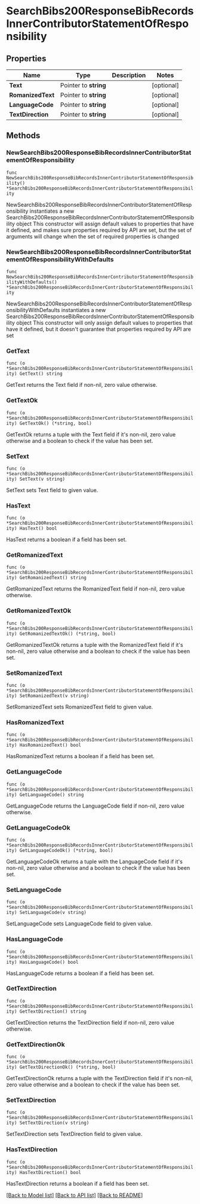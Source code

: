 # SearchBibs200ResponseBibRecordsInnerContributorStatementOfResponsibility

## Properties

Name | Type | Description | Notes
------------ | ------------- | ------------- | -------------
**Text** | Pointer to **string** |  | [optional] 
**RomanizedText** | Pointer to **string** |  | [optional] 
**LanguageCode** | Pointer to **string** |  | [optional] 
**TextDirection** | Pointer to **string** |  | [optional] 

## Methods

### NewSearchBibs200ResponseBibRecordsInnerContributorStatementOfResponsibility

`func NewSearchBibs200ResponseBibRecordsInnerContributorStatementOfResponsibility() *SearchBibs200ResponseBibRecordsInnerContributorStatementOfResponsibility`

NewSearchBibs200ResponseBibRecordsInnerContributorStatementOfResponsibility instantiates a new SearchBibs200ResponseBibRecordsInnerContributorStatementOfResponsibility object
This constructor will assign default values to properties that have it defined,
and makes sure properties required by API are set, but the set of arguments
will change when the set of required properties is changed

### NewSearchBibs200ResponseBibRecordsInnerContributorStatementOfResponsibilityWithDefaults

`func NewSearchBibs200ResponseBibRecordsInnerContributorStatementOfResponsibilityWithDefaults() *SearchBibs200ResponseBibRecordsInnerContributorStatementOfResponsibility`

NewSearchBibs200ResponseBibRecordsInnerContributorStatementOfResponsibilityWithDefaults instantiates a new SearchBibs200ResponseBibRecordsInnerContributorStatementOfResponsibility object
This constructor will only assign default values to properties that have it defined,
but it doesn't guarantee that properties required by API are set

### GetText

`func (o *SearchBibs200ResponseBibRecordsInnerContributorStatementOfResponsibility) GetText() string`

GetText returns the Text field if non-nil, zero value otherwise.

### GetTextOk

`func (o *SearchBibs200ResponseBibRecordsInnerContributorStatementOfResponsibility) GetTextOk() (*string, bool)`

GetTextOk returns a tuple with the Text field if it's non-nil, zero value otherwise
and a boolean to check if the value has been set.

### SetText

`func (o *SearchBibs200ResponseBibRecordsInnerContributorStatementOfResponsibility) SetText(v string)`

SetText sets Text field to given value.

### HasText

`func (o *SearchBibs200ResponseBibRecordsInnerContributorStatementOfResponsibility) HasText() bool`

HasText returns a boolean if a field has been set.

### GetRomanizedText

`func (o *SearchBibs200ResponseBibRecordsInnerContributorStatementOfResponsibility) GetRomanizedText() string`

GetRomanizedText returns the RomanizedText field if non-nil, zero value otherwise.

### GetRomanizedTextOk

`func (o *SearchBibs200ResponseBibRecordsInnerContributorStatementOfResponsibility) GetRomanizedTextOk() (*string, bool)`

GetRomanizedTextOk returns a tuple with the RomanizedText field if it's non-nil, zero value otherwise
and a boolean to check if the value has been set.

### SetRomanizedText

`func (o *SearchBibs200ResponseBibRecordsInnerContributorStatementOfResponsibility) SetRomanizedText(v string)`

SetRomanizedText sets RomanizedText field to given value.

### HasRomanizedText

`func (o *SearchBibs200ResponseBibRecordsInnerContributorStatementOfResponsibility) HasRomanizedText() bool`

HasRomanizedText returns a boolean if a field has been set.

### GetLanguageCode

`func (o *SearchBibs200ResponseBibRecordsInnerContributorStatementOfResponsibility) GetLanguageCode() string`

GetLanguageCode returns the LanguageCode field if non-nil, zero value otherwise.

### GetLanguageCodeOk

`func (o *SearchBibs200ResponseBibRecordsInnerContributorStatementOfResponsibility) GetLanguageCodeOk() (*string, bool)`

GetLanguageCodeOk returns a tuple with the LanguageCode field if it's non-nil, zero value otherwise
and a boolean to check if the value has been set.

### SetLanguageCode

`func (o *SearchBibs200ResponseBibRecordsInnerContributorStatementOfResponsibility) SetLanguageCode(v string)`

SetLanguageCode sets LanguageCode field to given value.

### HasLanguageCode

`func (o *SearchBibs200ResponseBibRecordsInnerContributorStatementOfResponsibility) HasLanguageCode() bool`

HasLanguageCode returns a boolean if a field has been set.

### GetTextDirection

`func (o *SearchBibs200ResponseBibRecordsInnerContributorStatementOfResponsibility) GetTextDirection() string`

GetTextDirection returns the TextDirection field if non-nil, zero value otherwise.

### GetTextDirectionOk

`func (o *SearchBibs200ResponseBibRecordsInnerContributorStatementOfResponsibility) GetTextDirectionOk() (*string, bool)`

GetTextDirectionOk returns a tuple with the TextDirection field if it's non-nil, zero value otherwise
and a boolean to check if the value has been set.

### SetTextDirection

`func (o *SearchBibs200ResponseBibRecordsInnerContributorStatementOfResponsibility) SetTextDirection(v string)`

SetTextDirection sets TextDirection field to given value.

### HasTextDirection

`func (o *SearchBibs200ResponseBibRecordsInnerContributorStatementOfResponsibility) HasTextDirection() bool`

HasTextDirection returns a boolean if a field has been set.


[[Back to Model list]](../README.md#documentation-for-models) [[Back to API list]](../README.md#documentation-for-api-endpoints) [[Back to README]](../README.md)


